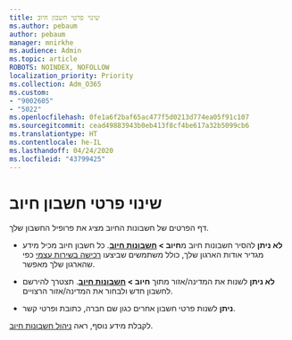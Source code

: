 ```yaml
---
title: שינוי פרטי חשבון חיוב
ms.author: pebaum
author: pebaum
manager: mnirkhe
ms.audience: Admin
ms.topic: article
ROBOTS: NOINDEX, NOFOLLOW
localization_priority: Priority
ms.collection: Adm_O365
ms.custom:
- "9002605"
- "5022"
ms.openlocfilehash: 0fe1a6f2baf65ac477f5d0213d774ea05f91c107
ms.sourcegitcommit: cead49883943b0eb413f8cf4be617a32b5099cb6
ms.translationtype: HT
ms.contentlocale: he-IL
ms.lasthandoff: 04/24/2020
ms.locfileid: "43799425"
---
```

# <a name="change-billing-account-information"></a>שינוי פרטי חשבון חיוב

דף הפרטים של חשבונות החיוב מציג את פרופיל החשבון שלך.

- **לא ניתן** להסיר חשבונות חיוב מ**חיוב > [ חשבונות חיוב](https://go.microsoft.com/fwlink/p/?linkid=2084771)**. כל חשבון חיוב מכיל מידע מגדיר אודות הארגון שלך, כולל משתמשים שביצעו [רכישה בשירות עצמי](https://docs.microsoft.com/microsoft-365/commerce/subscriptions/manage-self-service-purchases-admins) כפי שהארגון שלך מאפשר. 

- **לא ניתן** לשנות את המדינה/אזור מתוך **חיוב > [חשבונות חיוב](https://go.microsoft.com/fwlink/p/?linkid=2084771)**. תצטרך להירשם לחשבון חדש ולבחור את המדינה/אזור הרצויים. 

- **ניתן** לשנות פרטי חשבון אחרים כגון שם חברה, כתובת ופרטי קשר. 

לקבלת מידע נוסף, ראה [ניהול חשבונות חיוב](https://docs.microsoft.com/microsoft-365/commerce/manage-billing-accounts). 

